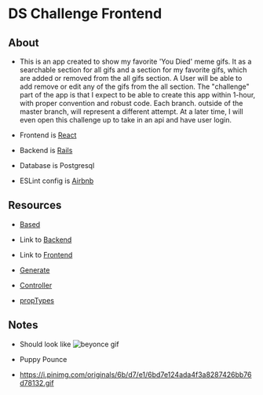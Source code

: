 # DS Challenge Frontend

## About

- This is an app created to show my favorite 'You Died' meme gifs. It as a searchable section for all gifs and a section for my favorite gifs, which are added or removed from the all gifs section. A User will be able to add remove or edit any of the gifs from the all section. The "challenge" part of the app is that I expect to be able to create this app within 1-hour, with proper convention and robust code. Each branch. outside of the master branch, will represent a different attempt. At a later time, I will even open this challenge up to take in an api and have user login.

- Frontend is [React](https://reactjs.org/docs/create-a-new-react-app.html)

- Backend is [Rails](https://medium.com/@ethanryan/creating-a-new-rails-api-with-a-postgresql-database-488ffce649d9)

- Database is Postgresql

- ESLint config is [Airbnb](https://github.com/paulolramos/eslint-prettier-airbnb-react)

## Resources

- [Based](https://github.com/Bearinawolfpack/dsYouDied)

- Link to [Backend](https://github.com/Bearinawolfpack/DSChallengeBackend)

- Link to [Frontend](https://github.com/Bearinawolfpack/DSChallengeFrontend)

- [Generate](https://medium.com/@kevinyckim33/rails-generators-cli-cheatsheet-711295e7a1ed)

- [Controller](https://www.tutorialspoint.com/ruby-on-rails/rails-controllers.htm)

- [propTypes](https://www.npmjs.com/package/prop-types)

## Notes

- Should look like ![beyonce gif](bey-slay.gif)

- Puppy Pounce
- https://i.pinimg.com/originals/6b/d7/e1/6bd7e124ada4f3a8287426bb76d78132.gif
